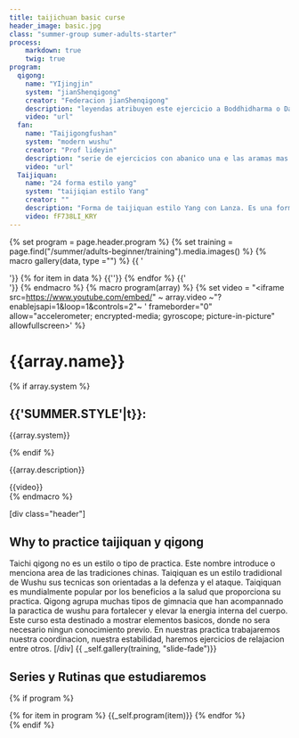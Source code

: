 ```yaml
---
title: taijichuan basic curse
header_image: basic.jpg
class: "summer-group sumer-adults-starter"
process:
    markdown: true
    twig: true
program:
  qigong:
    name: "YIjingjin"
    system: "jianShenqigong"
    creator: "Federacion jianShenqigong"
    description: "leyendas atribuyen este ejercicio a Boddhidharma o Damo, 28º Patriarca del Budismo Mahayana, la creación de ésta serie de 12 ejercicios muy fáciles de realizar que actúan sobre las fascias, músculos, tendones y huesos, aportando fortalecimiento a nivel físico, además de equilibrio energético que aporta calma emocional y mental."
    video: "url"
  fan:
    name: "Taijigongfushan"
    system: "modern wushu"
    creator: "Prof lideyin"
    description: "serie de ejercicios con abanico una e las aramas mas versatiles de wushu. Esta moderna forma de wushu esta esta conformada con ejecicios basicos de pupulares estilos de wushu ShalingQuan , Taijiquan, Baguazhang, Espada , sable y otros. uniendo manera armonica y elegante diversas corrientes y filosofias de wushu"
    video: "url"
  Taijiquan:
    name: "24 forma estilo yang"
    system: "taijiqian estilo Yang"
    creator: ""
    description: "Forma de taijiquan estilo Yang con Lanza. Es una forma de nivel elemtal con elegantes y bellos movimientos."
    video: fF738LI_KRY
---
```

{% set program = page.header.program %}
{% set  training = page.find("/summer/adults-beginner/training").media.images() %}
{% macro gallery(data, type ="") %}
{{ '<div class="gallery '~ type ~' ">'}}
{% for item in data %}
{{'<img src="'~item.cache.url()~'" alt="">'}}
{% endfor %}
{{'</div>'}}
{% endmacro %}
{% macro program(array) %}
  {% set video = "<iframe src=https://www.youtube.com/embed/" ~ array.video ~"?enablejsapi=1&loop=1&controls=2"~ ' frameborder="0" allow="accelerometer; encrypted-media; gyroscope; picture-in-picture" allowfullscreen></iframe>' %}
  <div class="program-item">
    <div class="description">
      <h1>{{array.name}}</h1>
    {% if array.system %}
    <div class="system">
      <h2>{{'SUMMER.STYLE'|t}}:</h2>
      <p>{{array.system}}</p>
    </div>
  {% endif %}
      <p>{{array.description}}</p>
    </div>
    <div class="video">
    {{video}}
    </div>
  </div>
{% endmacro %}

[div class="header"]
## Why to practice taijiquan y qigong
Taichi qigong no es un estilo o tipo de practica. Este nombre introduce o menciona area de las tradiciones chinas. Taiqiquan es un estilo tradidional de Wushu sus tecnicas son orientadas a la defenza y el ataque. Taiqiquan es mundialmente popular por los beneficios a la salud que proporciona su practica. Qigong agrupa muchas tipos de gimnacia que han acompannado la paractica de wushu para fortalecer y elevar la energia interna del cuerpo. Este curso esta destinado a mostrar elementos basicos, donde no sera necesario ningun conocimiento previo. En nuestras practica trabajaremos nuestra coordinacion, nuestra estabilidad, haremos ejercicios de relajacion entre otros.
[/div]
{{ _self.gallery(training, "slide-fade")}}
## Series y Rutinas que estudiaremos
{% if program %}
<div class="program">
  <div class="menu">
  </div>
  <div class="vertical-slide">
    {% for item in program %}
      {{_self.program(item)}}
    {% endfor %}
  </div>
</div>
{% endif %}

